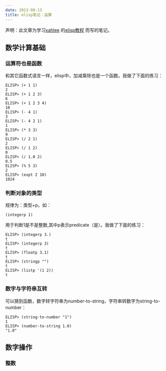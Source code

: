 ```yaml
---
date: 2013-08-13
title: elisp笔记：运算
---
```


声明：此文章为学习[xahlee](http://www.xahlee.org)
的[elisp教程](http://ergoemacs.org/emacs/elisp_basics.html) 而写的笔记。

数学计算基础
------------

### 运算符也是函数

和其它函数式语言一样，elisp中，加减乘除也是一个函数。我做了下面的练习：

``` {.commonlisp}
ELISP> (+ 1 1)
2
ELISP> (+ 1 2 3)
6
ELISP> (+ 1 2 3 4)
10
ELISP> (- 4 1)
3
ELISP> (- 4 2 1)
1
ELISP> (* 3 3)
9
ELISP> (/ 2 1)
2
ELISP> (/ 1 2)
0
ELISP> (/ 1.0 2)
0.5
ELISP> (% 5 3)
2
ELISP> (expt 2 10)
1024
```

### 判断对象的类型

规律为：类型+p，如：

``` {.commonlisp}
(integerp 1)
```

用于判断1是不是整数,其中p表示predicate（是）。我做了下面的练习：

``` {.commonlisp}
ELISP> (integerp 3.)
t
ELISP> (integerp 3)
t
ELISP> (floatp 3.1)
t
ELISP> (stringp "")
t
ELISP> (listp '(1 2))
t
```

### 数字与字符串互转

可以猜到函数，数字转字符串为number-to-string，字符串转数字为string-to-number：

``` {.commonlisp}
ELISP> (string-to-number "1")
1
ELISP> (number-to-string 1.0)
"1.0"
```

数字操作
--------

### 整数
